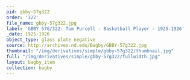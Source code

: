 ```yaml
---
pid: gbby-57g322
order: '322'
file_name: gbby-57g322.jpg
label: 'GBBY 57G/322: Tom Purcell - Basketball Player - 1925-1926'
_date: 1925-1926
object_type: glass plate negative
source: http://archives.nd.edu/Bagby/GBBY-57g322.jpg
thumbnail: "/img/derivatives/simple/gbby-57g322/thumbnail.jpg"
full: "/img/derivatives/simple/gbby-57g322/fullwidth.jpg"
layout: bagby_item
collection: bagby
---
```

